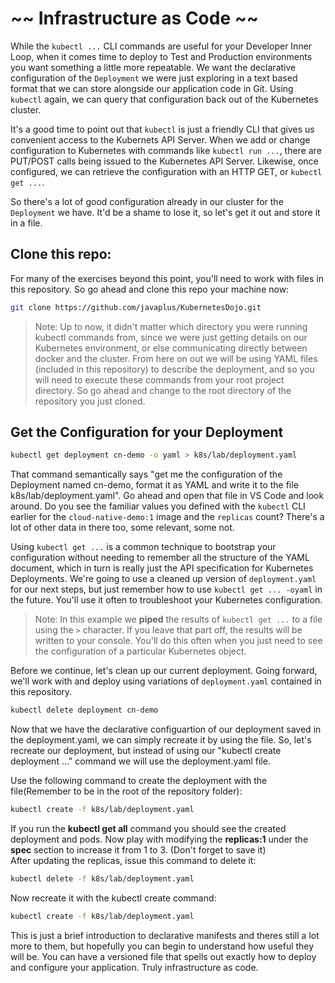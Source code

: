 # ~~ Infrastructure as Code ~~

While the `kubectl ...` CLI commands are useful for your Developer Inner Loop, when it comes time to deploy to Test and Production environments you want something a little more repeatable.  We want the declarative configuration of the `Deployment` we were just exploring in a text based format that we can store alongside our application code in Git.  Using `kubectl` again, we can query that configuration back out of the Kubernetes cluster.

It's a good time to point out that `kubectl` is just a friendly CLI that gives us convenient access to the Kubernets API Server.  When we add or change configuration to Kubernetes with commands like `kubectl run ...`, there are PUT/POST calls being issued to the Kubernetes API Server.  Likewise, once configured, we can retrieve the configuration with an HTTP GET, or `kubectl get ...`.

So there's a lot of good configuration already in our cluster for the `Deployment` we have.  It'd be a shame to lose it, so let's get it out and store it in a file.

## Clone this repo:
For many of the exercises beyond this point, you'll need to work with files in this repository.  So go ahead and clone this repo your machine now:
```bash
git clone https://github.com/javaplus/KubernetesDojo.git
```

> Note: Up to now, it didn't matter which directory you were running kubectl commands from, since we were just getting details on our Kubernetes environment, or else communicating directly between docker and the cluster.  From here on out we will be using YAML files (included in this repository) to describe the deployment, and so you will need to execute these commands from your root project directory.  So go ahead and change to the root directory of the repository you just cloned.


## Get the Configuration for your Deployment

```bash
kubectl get deployment cn-demo -o yaml > k8s/lab/deployment.yaml
```

That command semantically says "get me the configuration of the Deployment named cn-demo, format it as YAML and write it to the file k8s/lab/deployment.yaml".  Go ahead and open that file in VS Code and look around.  Do you see the familiar values you defined with the `kubectl` CLI earlier for the `cloud-native-demo:1` image and the `replicas` count?  There's a lot of other data in there too, some relevant, some not.

Using `kubectl get ...` is a common technique to bootstrap your configuration without needing to remember all the structure of the YAML document, which in turn is really just the API specification for Kubernetes Deployments.  We're going to use a cleaned up version of `deployment.yaml` for our next steps, but just remember how to use `kubectl get ... -oyaml` in the future.  You'll use it often to troubleshoot your Kubernetes configuration.

> Note: In this example we **piped** the results of `kubectl get ...` to a file using the `>` character.  If you leave that part off, the results will be written to your console.  You'll do this often when you just need to see the configuration of a particular Kubernetes object.

Before we continue, let's clean up our current deployment.  Going forward, we'll work with and deploy using variations of `deployment.yaml` contained in this repository.

```bash
kubectl delete deployment cn-demo
```
Now that we have the declarative configuartion of our deployment saved in the deployment.yaml, we can simply recreate it by using the file.  So, let's recreate our deployment, but instead of using our "kubectl create deployment ..." command we will use the deployment.yaml file.  

Use the following command to create the deployment with the file(Remember to be in the root of the repository folder):

```bash
kubectl create -f k8s/lab/deployment.yaml
```

If you run the **kubectl get all** command you should see the created deployment and pods.
Now play with modifying the **replicas:1** under the **spec** section to increase it from 1 to 3. (Don't forget to save it)  
After updating the replicas, issue this command to delete it:
```bash
kubectl delete -f k8s/lab/deployment.yaml
```

Now recreate it with the kubectl create command:

```bash
kubectl create -f k8s/lab/deployment.yaml
```

This is just a brief introduction to declarative manifests and theres still a lot more to them, but hopefully you can begin to understand how useful they will be.  You can have a versioned file that spells out exactly how to deploy and configure your application.  Truly infrastructure as code.
